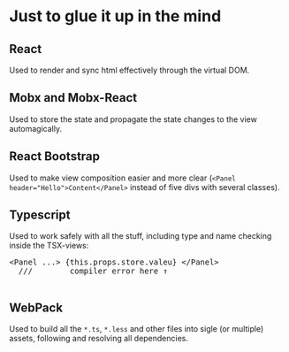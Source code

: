 # Just to glue it up in the mind

## React

Used to render and sync html effectively through the virtual DOM.

## Mobx and Mobx-React

Used to store the state and propagate the state changes to the view automagically.

## React Bootstrap 

Used to make view composition easier and more clear (`<Panel header="Hello">Content</Panel>` instead of five divs with several classes).

## Typescript 

Used to work safely with all the stuff, including type and name checking inside the TSX-views:

  <pre>&lt;Panel ...&gt; {this.props.store.valeu} &lt;/Panel&gt;
  ///        compiler error here ↑
  </pre>

## WebPack 

Used to build all the `*.ts`, `*.less` and other files into sigle (or multiple) assets, following and resolving all dependencies.
